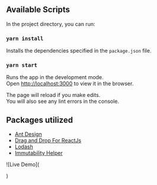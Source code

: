 ## Available Scripts

In the project directory, you can run:

### `yarn install`
Installs the dependencies specified in the `package.json` file.

### `yarn start`

Runs the app in the development mode.<br>
Open [http://localhost:3000](http://localhost:3000) to view it in the browser.

The page will reload if you make edits.<br>
You will also see any lint errors in the console.

## Packages utilized

- [Ant Design](#http://ant.design/)
- [Drag and Drop For ReactJs](#https://react-dnd.github.io/react-dnd/)
- [Lodash](#https://lodash.com/)
- [Immutability Helper](#https://github.com/kolodny/immutability-helper)

![Live Demo](<blockquote class="imgur-embed-pub" lang="en" data-id="a/Iwk2hZw"><a href="//imgur.com/Iwk2hZw"></a></blockquote><script async src="//s.imgur.com/min/embed.js" charset="utf-8"></script>)